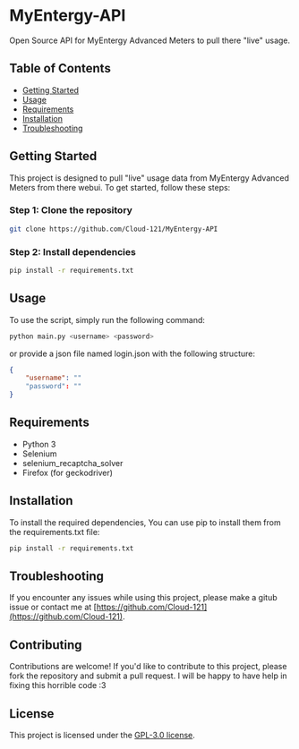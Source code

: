 **MyEntergy-API**
================

Open Source API for MyEntergy Advanced Meters to pull there "live" usage.

**Table of Contents**
-----------------

* [Getting Started](#getting-started)
* [Usage](#usage)
* [Requirements](#requirements)
* [Installation](#installation)
* [Troubleshooting](#troubleshooting)

**Getting Started**
---------------

This project is designed to pull "live" usage data from MyEntergy Advanced Meters from there webui. To get started, follow these steps:

### Step 1: Clone the repository

```bash
git clone https://github.com/Cloud-121/MyEntergy-API
```

### Step 2: Install dependencies

```bash
pip install -r requirements.txt
```

**Usage**
-----

To use the script, simply run the following command:

```bash
python main.py <username> <password>
```
or provide a json file named login.json with the following structure:

```json
{
    "username": ""
    "password": ""
}
```

**Requirements**
------------

* Python 3
* Selenium
* selenium_recaptcha_solver
* Firefox (for geckodriver)

**Installation**
------------

To install the required dependencies, You can use pip to install them from the requirements.txt file:

```bash
pip install -r requirements.txt
```

**Troubleshooting**
----------------

If you encounter any issues while using this project, please make a gitub issue or contact me at [https://github.com/Cloud-121](https://github.com/Cloud-121).

**Contributing**
------------

Contributions are welcome! If you'd like to contribute to this project, please fork the repository and submit a pull request. I will be happy to have help in fixing this horrible code :3

**License**
-------

This project is licensed under the [GPL-3.0 license](LICENSE.md).
